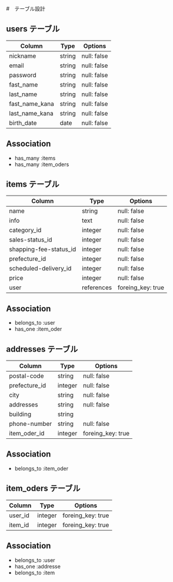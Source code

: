 #　テーブル設計

## users テーブル

| Column          | Type         | Options     |
| --------------- | ------------ | ----------- |
| nickname        | string       | null: false |
| email           | string       | null: false |
| password        | string       | null: false |
| fast_name       | string       | null: false |
| last_name       | string       | null: false |
| fast_name_kana  | string       | null: false |
| last_name_kana  | string       | null: false |
| birth_date      | date         | null: false |

## Association
- has_many :items
- has_many :item_oders

## items テーブル

| Column                  | Type         | Options           |
| ----------------------- | ------------ | ----------------- |
| name                    | string       | null: false       |
| info                    | text         | null: false       |
| category_id             | integer      | null: false       |
| sales-status_id         | integer      | null: false       |
| shapping-fee-status_id  | integer      | null: false       |
| prefecture_id           | integer      | null: false       |
| scheduled-delivery_id   | integer      | null: false       |
| price                   | integer      | null: false       |
| user                    | references   | foreing_key: true |

## Association
- belongs_to :user
- has_one :item_oder

## addresses テーブル

| Column          | Type         | Options           |
| --------------- | ------------ | ----------------- |
| postal-code     | string       | null: false       |
| prefecture_id   | integer      | null: false       |
| city            | string       | null: false       |
| addresses       | string       | null: false       |
| building        | string       |                   |
| phone-number    | string       | null: false       |
| item_oder_id    | integer      | foreing_key: true |

## Association
- belongs_to :item_oder

## item_oders テーブル

| Column     | Type         | Options           |
| ---------- | ------------ | ----------------- |
| user_id    | integer      | foreing_key: true |
| item_id    | integer      | foreing_key: true |

## Association
- belongs_to :user
- has_one :addresse
- belongs_to :item
